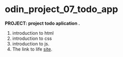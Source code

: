 # odin_project_07_todo_app

**PROJECT: project todo aplication .**
1. introduction to html
2. introduction to css
3. introduction to js.
4. The link to life  [site](#).
